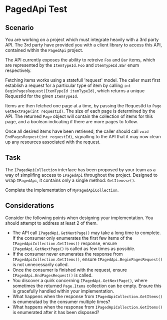 # PagedApi Test

## Scenario

You are working on a project which must integrate heavily with a 3rd party API.
The 3rd party have provided you with a client library to access this API, contained within the `PagedApi` project.

The API currently exposes the ability to retreive `Foo` and `Bar` items, which are represented by the `ItemTypeId.Foo` and `ItemTypeId.Bar` enum respectively.

Fetching items works using a statefull 'request' model. The caller must first establish a request for a particular type of item by calling `int 
BeginPagesRequest(ItemTypeId itemTypeId)`, which returns a unique RequestId for the given `ItemTypeId`.

Items are then fetched one page at a time, by passing the RequestId to `Page GetNextPage(int requestId)`. The size of each page is determined by the API.
The returned `Page` object will contain the collection of items for this page, and a boolean indicating if there are more pages to follow.

Once all desired items have been retrieved, the caller should call `void EndPagesRequest(int requestId)`, 
signalling to the API that it may now clean up any resources associated with the request.

## Task

The `IPagedApiCollection` interface has been proposed by your team as a way of simplifing access to `IPagedApi` throughout the project.
Designed to wrap `IPagedApi`, it contains only a single method: `GetItems<>()`.

Complete the implementation of `MyPagedApiCollection`.

## Considerations

Consider the following points when designing your implementation.
You should attempt to address at least 2 of them.

* The API call `IPagedApi.GetNextPage()` may take a long time to complete. If the consumer only enumerates the first few items of the `IPagedApiCollection.GetItems()` response, 
ensure `IPagedApi.GetNextPage()` is called as few times as possible.
* If the consumer never enumerates the response from `IPagedApiCollection.GetItems()`, ensure `IPagedApi.BeginPagesRequest()` is not unnecessarily called.
* Once the consumer is finished with the request, ensure `IPagedApi.EndPagesRequest()` is called.
* You discover a quirk concerning `IPagedApi.GetNextPage()`, where sometimes the returned `Page.Items` collection can be empty. Ensure this is gracefully handled within your implementation.
* What happens when the response from `IPagedApiCollection.GetItems()` is enumeratad by the consumer multiple times?
* What happens when the response from `IPagedApiCollection.GetItems()` is enumerated after it has been disposed?